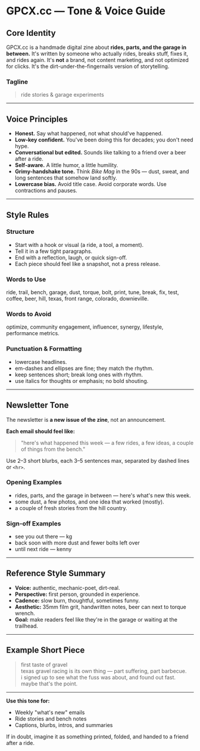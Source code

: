 # GPCX.cc — Tone & Voice Guide

## Core Identity
GPCX.cc is a handmade digital zine about **rides, parts, and the garage in between.**
It's written by someone who actually rides, breaks stuff, fixes it, and rides again.
It's **not** a brand, not content marketing, and not optimized for clicks.
It's the dirt-under-the-fingernails version of storytelling.

### Tagline
> ride stories & garage experiments

---

## Voice Principles

- **Honest.** Say what happened, not what should've happened.
- **Low-key confident.** You've been doing this for decades; you don't need hype.
- **Conversational but edited.** Sounds like talking to a friend over a beer after a ride.
- **Self-aware.** A little humor, a little humility.
- **Grimy-handshake tone.** Think *Bike Mag* in the 90s — dust, sweat, and long sentences that somehow land softly.
- **Lowercase bias.** Avoid title case. Avoid corporate words. Use contractions and pauses.

---

## Style Rules

### Structure
- Start with a hook or visual (a ride, a tool, a moment).
- Tell it in a few tight paragraphs.
- End with a reflection, laugh, or quick sign-off.
- Each piece should feel like a snapshot, not a press release.

### Words to Use
ride, trail, bench, garage, dust, torque, bolt, print, tune, break, fix, test, coffee, beer, hill, texas, front range, colorado, downieville.

### Words to Avoid
optimize, community engagement, influencer, synergy, lifestyle, performance metrics.

### Punctuation & Formatting
- lowercase headlines.
- em-dashes and ellipses are fine; they match the rhythm.
- keep sentences short; break long ones with rhythm.
- use italics for thoughts or emphasis; no bold shouting.

---

## Newsletter Tone
The newsletter is **a new issue of the zine**, not an announcement.

**Each email should feel like:**
> "here's what happened this week — a few rides, a few ideas, a couple of things from the bench."

Use 2–3 short blurbs, each 3–5 sentences max, separated by dashed lines or `<hr>`.

### Opening Examples
- rides, parts, and the garage in between — here's what's new this week.  
- some dust, a few photos, and one idea that worked (mostly).  
- a couple of fresh stories from the hill country.

### Sign-off Examples
- see you out there — kg  
- back soon with more dust and fewer bolts left over  
- until next ride — kenny

---

## Reference Style Summary
- **Voice:** authentic, mechanic-poet, dirt-real.  
- **Perspective:** first person, grounded in experience.  
- **Cadence:** slow burn, thoughtful, sometimes funny.  
- **Aesthetic:** 35mm film grit, handwritten notes, beer can next to torque wrench.  
- **Goal:** make readers feel like they're in the garage or waiting at the trailhead.

---

## Example Short Piece

> first taste of gravel  
> texas gravel racing is its own thing — part suffering, part barbecue.  
> i signed up to see what the fuss was about, and found out fast.  
> maybe that's the point.

---

**Use this tone for:**  
- Weekly "what's new" emails  
- Ride stories and bench notes  
- Captions, blurbs, intros, and summaries

If in doubt, imagine it as something printed, folded, and handed to a friend after a ride.